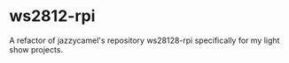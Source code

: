 # ws2812-rpi  

A refactor of jazzycamel's repository ws28128-rpi specifically for my light show projects.
